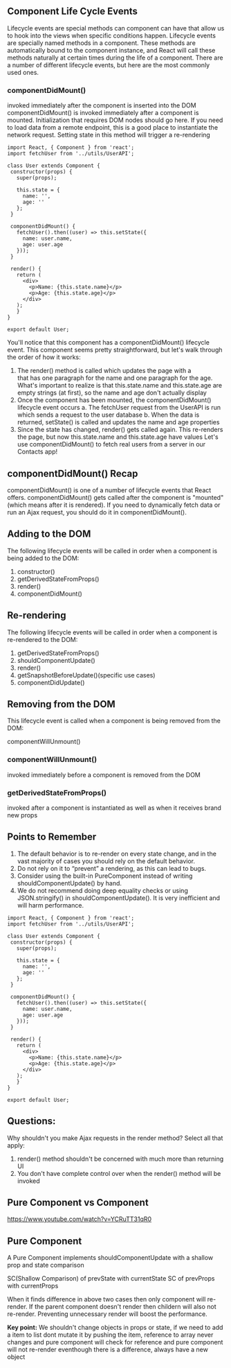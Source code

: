 ## Component Life Cycle Events
Lifecycle events are special methods can component can have that allow us to hook into the views when specific conditions happen. 
Lifecycle events are specially named methods in a component. These methods are automatically bound to the component instance, and React will call these methods naturally at certain times during the life of a component. There are a number of different lifecycle events, but here are the most commonly used ones.

### componentDidMount()

invoked immediately after the component is inserted into the DOM
componentDidMount() is invoked immediately after a component is mounted. Initialization that requires DOM nodes should go here. If you need to load data from a remote endpoint, this is a good place to instantiate the network request. Setting state in this method will trigger a re-rendering
```
import React, { Component } from 'react';
import fetchUser from '../utils/UserAPI';

class User extends Component {
 constructor(props) {
   super(props);

   this.state = {
     name: '',
     age: ''
   };
 }

 componentDidMount() {
   fetchUser().then((user) => this.setState({
     name: user.name,
     age: user.age
   }));
 }

 render() {
   return (
     <div>
       <p>Name: {this.state.name}</p>
       <p>Age: {this.state.age}</p>
     </div>
   );
   }
}

export default User;
```

You'll notice that this component has a componentDidMount() lifecycle event. This component seems pretty straightforward, but let's walk through the order of how it works:

1. The render() method is called which updates the page with a <div> that has one paragraph for the name and one paragraph for the age. What's important to realize is that this.state.name and this.state.age are empty strings (at first), so the name and age don't actually display
2. Once the component has been mounted, the componentDidMount() lifecycle event occurs
    a. The fetchUser request from the UserAPI is run which sends a request to the user database
    b. When the data is returned, setState() is called and updates the name and age properties
3. Since the state has changed, render() gets called again. This re-renders the page, but now this.state.name and this.state.age have values
Let's use componentDidMount() to fetch real users from a server in our Contacts app!

## componentDidMount() Recap
componentDidMount() is one of a number of lifecycle events that React offers. 
componentDidMount() gets called after the component is "mounted" (which means after it is rendered). If you need to dynamically fetch data or run an Ajax request, you should do it in componentDidMount().

## Adding to the DOM
The following lifecycle events will be called in order when a component is being added to the DOM:

1. constructor()
2. getDerivedStateFromProps()
3. render()
4. componentDidMount()


## Re-rendering
The following lifecycle events will be called in order when a component is re-rendered to the DOM:

1) getDerivedStateFromProps()
2) shouldComponentUpdate()
3) render()
4) getSnapshotBeforeUpdate()(specific use cases)
5) componentDidUpdate()

## Removing from the DOM
This lifecycle event is called when a component is being removed from the DOM:

componentWillUnmount()


### componentWillUnmount()

invoked immediately before a component is removed from the DOM

### getDerivedStateFromProps()

invoked after a component is instantiated as well as when it receives brand new props

## Points to Remember
1) The default behavior is to re-render on every state change, and in the vast majority of cases you should rely on the default behavior.
2) Do not rely on it to “prevent” a rendering, as this can lead to bugs.
3) Consider using the built-in PureComponent instead of writing shouldComponentUpdate() by hand.
4) We do not recommend doing deep equality checks or using JSON.stringify() in shouldComponentUpdate(). It is very inefficient and will harm performance.

```
import React, { Component } from 'react';
import fetchUser from '../utils/UserAPI';

class User extends Component {
 constructor(props) {
   super(props);

   this.state = {
     name: '',
     age: ''
   };
 }

 componentDidMount() {
   fetchUser().then((user) => this.setState({
     name: user.name,
     age: user.age
   }));
 }

 render() {
   return (
     <div>
       <p>Name: {this.state.name}</p>
       <p>Age: {this.state.age}</p>
     </div>
   );
   }
}

export default User;
```

## Questions:

Why shouldn't you make Ajax requests in the render method? Select all that apply:
1) render() method shouldn't be concerned with much more than returning UI
2) You don't have complete control over when the render() method will be invoked

## Pure Component vs Component 
https://www.youtube.com/watch?v=YCRuTT31qR0

## Pure Component 
A Pure Component implements shouldComponentUpdate with a shallow prop and state comparison 

SC(Shallow Comparison) of prevState with currentState
SC of prevProps with currentProps

When it finds difference in above two cases then only component will re-render. If the parent component doesn't render then childern will also not re-render. 
Preventing unnecessary render will boost the performance. 

**Key point:** We shouldn't change objects in props or state, if we need to add a item to list dont mutate it by pushing the item, reference to array never changes and pure component will check for reference and pure component will not re-render eventhough there is a difference, always have a new object 




